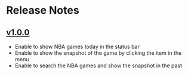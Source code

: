 # Release Notes

## [v1.0.0]()

- Enable to show NBA games today in the status bar
- Enable to show the snapshot of the game by clicking the item in the menu
- Enable to search the NBA games and show the snapshot in the past
